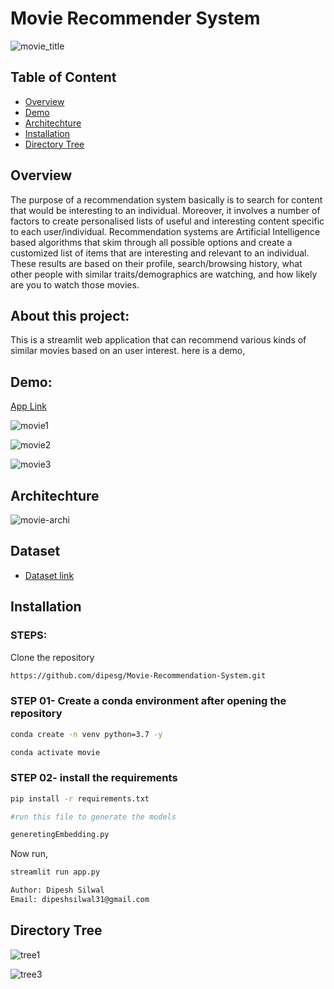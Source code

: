 # Movie Recommender System

![movie_title](https://user-images.githubusercontent.com/75604769/163835573-52bbb215-2ca0-48ad-b610-57a9aae4750a.jpg)

## Table of Content
  
  * [Overview](#overview)
  * [Demo](#demo)
  * [Architechture](#architechture)
  * [Installation](#installation)
  * [Directory Tree](#directory-tree)

## Overview
The purpose of a recommendation system basically is to search for content that would be interesting to an individual. Moreover, it involves a number of factors to create personalised lists of useful and interesting content specific to each user/individual. Recommendation systems are Artificial Intelligence based algorithms that skim through all possible options and create a customized list of items that are interesting and relevant to an individual. These results are based on their profile, search/browsing history, what other people with similar traits/demographics are watching, and how likely are you to watch those movies. 

## About this project:
This is a streamlit web application that can recommend various kinds of similar movies based on an user interest.
here is a demo,

## Demo:
[App Link](https://movie-recommender7.herokuapp.com/)



![movie1](https://user-images.githubusercontent.com/75604769/163835579-3a4968fd-39f5-4219-b148-fb5cc8c17069.png)

![movie2](https://user-images.githubusercontent.com/75604769/163835584-89e85a93-8b60-4dee-a559-30e38ebf0c4b.png)

![movie3](https://user-images.githubusercontent.com/75604769/163835590-75fc2a4f-6e66-46aa-85bf-84d529eb4f86.png)

## Architechture
![movie-archi](https://user-images.githubusercontent.com/75604769/163920958-f0074e01-6460-41fc-aa5d-84344973f4aa.png)


## Dataset 

* [Dataset link](https://www.kaggle.com/tmdb/tmdb-movie-metadata?select=tmdb_5000_movies.csv)



## Installation
### STEPS:

Clone the repository

```bash
https://github.com/dipesg/Movie-Recommendation-System.git
```
### STEP 01- Create a conda environment after opening the repository

```bash
conda create -n venv python=3.7 -y
```

```bash
conda activate movie
```


### STEP 02- install the requirements
```bash
pip install -r requirements.txt
```


```bash
#run this file to generate the models

generetingEmbedding.py
```

Now run,
```bash
streamlit run app.py
```


```bash
Author: Dipesh Silwal
Email: dipeshsilwal31@gmail.com

```

## Directory Tree
![tree1](https://user-images.githubusercontent.com/75604769/163923235-9d0f1256-13bb-4551-a571-d0fc3ebbd617.png)


![tree3](https://user-images.githubusercontent.com/75604769/163923667-2bc153bd-1c48-4661-8c77-9fd7376dd80e.png)
